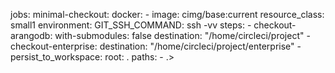 jobs:
  minimal-checkout:
    docker:
      - image: cimg/base:current
    resource_class: small1
    environment:
      GIT_SSH_COMMAND: ssh -vv
    steps:
      - checkout-arangodb:
          with-submodules: false
          destination: "/home/circleci/project"
      - checkout-enterprise:
          destination: "/home/circleci/project/enterprise"
      - persist_to_workspace:
          root: .
          paths:
            - .>
